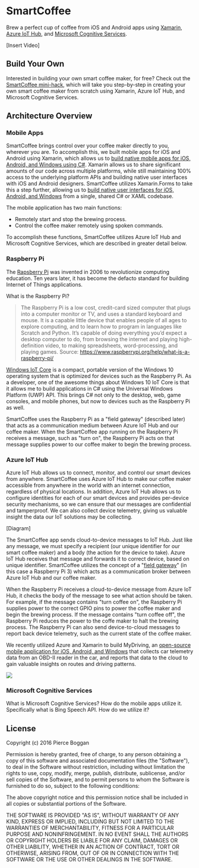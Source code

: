# SmartCoffee
Brew a perfect cup of coffee from iOS and Android apps using [Xamarin](https://www.xamarin.com/), [Azure IoT Hub](https://azure.microsoft.com/en-us/services/iot-hub/), and [Microsoft Cognitive Services](https://www.microsoft.com/cognitive-services/).

[Insert Video]

## Build Your Own
Interested in building your own smart coffee maker, for free? Check out the [SmartCoffee mini-hack](https://github.com/pierceboggan/smartcoffee-minihack), which will take you step-by-step in creating your own smart coffee maker from scratch using Xamarin, Azure IoT Hub, and Microsoft Cognitive Services.

## Architecture Overview
### Mobile Apps
SmartCoffee brings control over your coffee maker directly to you, wherever you are. To accomplish this, we built mobile apps for iOS and Android using Xamarin, which allows us to [build native mobile apps for iOS, Android, and Windows using C#](https://www.xamarin.com/). Xamarin allows us to share significant amounts of our code across multiple platforms, while still maintaining 100% access to the underlying platform APIs and building native user interfaces with iOS and Android designers. SmartCoffee utilizes Xamarin.Forms to take this a step further, allowing us to [build native user interfaces for iOS, Android, and Windows](https://www.xamarin.com/forms) from a single, shared C# or XAML codebase.

The mobile application has two main functions:

* Remotely start and stop the brewing process.
* Control the coffee maker remotely using spoken commands.

To accomplish these functions, SmartCoffee utilizes Azure IoT Hub and Microsoft Cognitive Services, which are described in greater detail below.

### Raspberry Pi
The [Rapsberry Pi](https://www.raspberrypi.org/) was invented in 2006 to revolutionize computing education. Ten years later, it has become the defacto standard for building Internet of Things applications.

What is the Raspberry Pi?
> The Raspberry Pi is a low cost, credit-card sized computer that plugs into a computer monitor or TV, and uses a standard keyboard and mouse. It is a capable little device that enables people of all ages to explore computing, and to learn how to program in languages like Scratch and Python. It’s capable of doing everything you’d expect a desktop computer to do, from browsing the internet and playing high-definition video, to making spreadsheets, word-processing, and playing games.
Source: https://www.raspberrypi.org/help/what-is-a-raspberry-pi/

[Windows IoT Core](https://developer.microsoft.com/en-us/windows/iot/iotcore) is a compact, portable version of the Windows 10 operating system that is optimized for devices such as the Raspberry Pi. As a developer, one of the awesome things about Windows 10 IoT Core is that it allows me to build applications in C# using the Universal Windows Platform (UWP) API. This brings C# not only to the desktop, web, game consoles, and mobile phones, but now to devices such as the Raspberry Pi as well.

SmartCoffee uses the Raspberry Pi as a "field gateway" (described later) that acts as a communication medium between Azure IoT Hub and our coffee maker. When the SmartCoffee app running on the Raspberry Pi receives a message, such as "turn on", the Raspberry Pi acts on that message supplies power to our coffee maker to begin the brewing process.

### Azure IoT Hub
Azure IoT Hub allows us to connect, monitor, and control our smart devices from anywhere. SmartCoffee uses Azure IoT Hub to make our coffee maker accessible from anywhere in the world with an internet connection, regardless of physical locations. In addition, Azure IoT Hub allows us to configure identities for each of our smart devices and provides per-device security mechanisms, so we can ensure that our messages are confidential and tamperproof. We can also collect device telemetry, giving us valuable insight the data our IoT solutions may be collecting.

[Diagram]

The SmartCoffee app sends cloud-to-device messages to IoT Hub. Just like any message, we must specify a recipient (our unique identifier for our smart coffee maker) and a body (the action for the device to take). Azure IoT Hub receives that message and forwards it to correct device, based on unique identifier. SmartCoffee utilizes the concept of a "[field gateway](https://azure.microsoft.com/en-us/documentation/articles/iot-hub-guidance/#field-gateways)" (in this case a Raspberry Pi 3) which acts as a communication broker between Azure IoT Hub and our coffee maker. 

When the Raspberry Pi receives a cloud-to-device message from Azure IoT Hub, it checks the body of the message to see what action should be taken. For example, if the message contains "turn coffee on", the Raspberry Pi supplies power to the correct GPIO pins to power the coffee maker and begin the brewing process. If the message contains "turn coffee off", the Raspberry Pi reduces the power to the coffe maker to halt the brewing process. The Raspberry Pi can also send device-to-cloud messages to report back device telemetry, such as the current state of the coffee maker.

We recently utilized Azure and Xamarin to build MyDriving, an [open-source mobile application for iOS, Android, and Windows](https://azure.microsoft.com/en-us/campaigns/mydriving/) that collects car telemetry data from an OBD-II reader in the car, and reports that data to the cloud to gain valuable insights on routes and driving patterns. 

[![](https://www.youtube.com/watch?v=S7sSz556oKk/0.jpg)](http://www.youtube.com/watch?v=S7sSz556oKk "MyDriving IoT & Xamarin Reference App")

### Microsoft Cognitive Services
What is Microsoft Cognitive Services? How do the mobile apps utilize it. Specifically what is Bing Speech API. How do we utilize it?

## License
Copyright (c) 2016 Pierce Boggan

Permission is hereby granted, free of charge, to any person obtaining a copy of this software and associated documentation files (the "Software"), to deal in the Software without restriction, including without limitation the rights to use, copy, modify, merge, publish, distribute, sublicense, and/or sell copies of the Software, and to permit persons to whom the Software is furnished to do so, subject to the following conditions:

The above copyright notice and this permission notice shall be included in all copies or substantial portions of the Software.

THE SOFTWARE IS PROVIDED "AS IS", WITHOUT WARRANTY OF ANY KIND, EXPRESS OR IMPLIED, INCLUDING BUT NOT LIMITED TO THE WARRANTIES OF MERCHANTABILITY, FITNESS FOR A PARTICULAR PURPOSE AND NONINFRINGEMENT. IN NO EVENT SHALL THE AUTHORS OR COPYRIGHT HOLDERS BE LIABLE FOR ANY CLAIM, DAMAGES OR OTHER LIABILITY, WHETHER IN AN ACTION OF CONTRACT, TORT OR OTHERWISE, ARISING FROM, OUT OF OR IN CONNECTION WITH THE SOFTWARE OR THE USE OR OTHER DEALINGS IN THE SOFTWARE.
